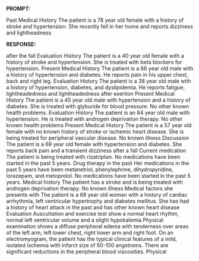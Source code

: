**PROMPT:**

Past Medical History The patient is a 78 year old female with a history of stroke and hypertension. She recently fell in her home and reports dizziness and lightheadness

**RESPONSE:**

  after the fall  Evaluation History The patient is a 40 year old female with a history of stroke and hypertension. She is treated with beta blockers for hypertension.  Present Medical History The patient is a 66 year old male with a history of hypertension and diabetes. He reports pain in his upper chest, back and right leg.  Evaluation History The patient is a 38 year old male with a history of hypertension, diabetes, and dyslipidemia. He reports fatigue, lightheadedness and lightheadedness after exertion  Present Medical History The patient is a 45 year old male with hypertension and a history of diabetes. She is treated with glyburide for blood pressure. No other known health problems.  Evaluation History The patient is an 84 year old male with hypertension. He is treated with androgen deprivation therapy. No other known health problems  Present Medical History The patient is a 57 year old female with no known history of stroke or ischemic heart disease. She is being treated for peripheral vascular disease. No known illness  Discussion The patient is a 69 year old female with hypertension and diabetes. She reports back pain and a transient dizziness after a fall  Current medication The patient is being treated with rizatriptan. No medications have been started in the past 5 years.  Drug therapy in the past Her medications in the past 5 years have been metanetriol, phenylephrine, dihydropyridine, lorazepam, and metoprolol. No medications have been started in the past 5 years.  Medical history The patient has a stroke and is being treated with androgen deprivation therapy. No known illness  Medical factors she presents with The patient is a 68 year old woman with a history of cardiac arrhythmia, left ventricular hypertrophy and diabetes mellitus. She has had a history of heart attack in the past and has other known heart disease  Evaluation Auscultation and exercise test show a normal heart rhythm, normal left ventricular volume and a slight hypokalemia  Physical examination shows a diffuse peripheral edema with tenderness over areas of the left arm, left lower chest, right lower arm and right foot. On an electromyogram, the patient has the typical clinical features of a mild, isolated ischemia with infarct size of 50-100 angstroms. There are significant reductions in the peripheral blood viscosities.  Physical